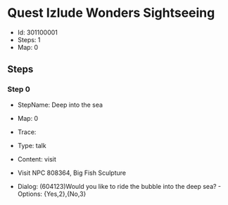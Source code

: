 # Quest Izlude Wonders Sightseeing

- Id: 301100001
- Steps: 1
- Map: 0

## Steps

### Step 0
- StepName:  Deep into the sea
- Map:  0
- Trace:  
- Type:  talk
- Content:  visit
- Visit NPC 808364, Big Fish Sculpture

- Dialog: (604123)Would you like to ride the bubble into the deep sea? - Options: {Yes,2},{No,3}


